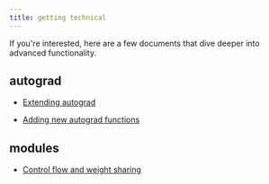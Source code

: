 ```yaml
---
title: getting technical
---
```


If you're interested, here are a few documents that dive deeper into advanced functionality.

## autograd

-   [Extending autograd](https://torch.mlverse.org/docs/articles/extending-autograd.html)

-   [Adding new autograd functions](https://torch.mlverse.org/docs/articles/getting-started/new-autograd-functions.html)

## modules

-   [Control flow and weight sharing](https://torch.mlverse.org/docs/articles/getting-started/control-flow-and-weight-sharing.html)
